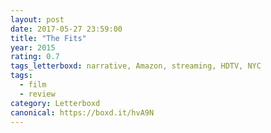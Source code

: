 ```yaml
---
layout: post 
date: 2017-05-27 23:59:00
title: "The Fits"
year: 2015
rating: 0.7
tags_letterboxd: narrative, Amazon, streaming, HDTV, NYC
tags:
  - film
  - review
category: Letterboxd
canonical: https://boxd.it/hvA9N
---
```


